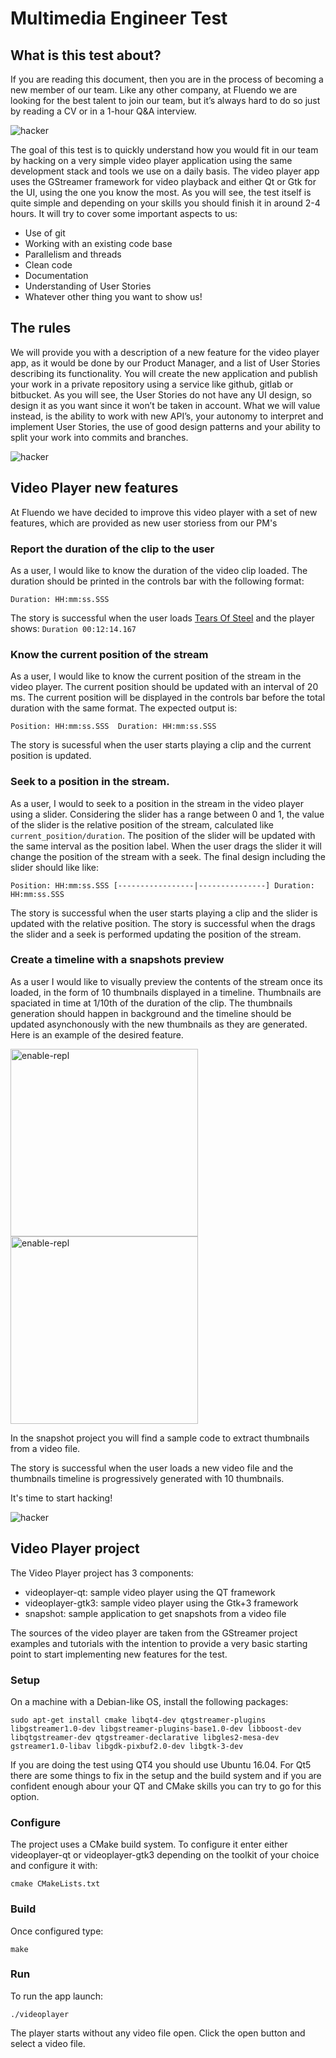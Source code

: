 # Multimedia Engineer Test

## What is this test about?
If you are reading this document, then you are in the process of becoming a new member of our team. Like any other company, at Fluendo we are looking for the best talent to join our team, but it’s always hard to do so just by reading a CV or in a 1-hour Q&A interview.

![hacker](https://raw.githubusercontent.com/fluendo/recruitment/master/content/hacker2.gif)

The goal of this test is to quickly understand how you would fit in our team by hacking on a very simple video player application using the same development stack and tools we use on a daily basis. The video player app uses the GStreamer framework for video playback and either Qt or Gtk for the UI, using the one you know the most. As you will see, the test itself is quite simple and depending on your skills you should finish it in around 2-4 hours. It will try to cover some important aspects to us:
 * Use of git
 * Working with an existing code base
 * Parallelism and threads
 * Clean code
 * Documentation
 * Understanding of User Stories
 * Whatever other thing you want to show us!

## The rules

We will provide you with a description of a new feature for the video player app, as it would be done by our Product Manager, and a list of User Stories describing its functionality.
You will create the new application and publish your work in a private repository using a service like github, gitlab or bitbucket.
As you will see, the User Stories do not have any UI design, so design it as you want since it won’t be taken in account.
What we will value instead, is the ability to work with new API’s, your autonomy to interpret and implement User Stories, the use of good design patterns and your ability to split your work into commits and branches.

![hacker](https://raw.githubusercontent.com/fluendo/recruitment/master/content/hacker3.gif)

## Video Player new features

At Fluendo we have decided to improve this video player with a set of new features, which are provided as new user storiess from our PM's

### Report the duration of the clip to the user
As a user, I would like to know the duration of the video clip loaded.
The duration should be printed in the controls bar with the following format:

`Duration: HH:mm:ss.SSS`

The story is successful when the user loads [Tears Of Steel]( http://ftp.halifax.rwth-aachen.de/blender/demo/movies/ToS/tears_of_steel_720p.mov) and the player shows:
`Duration 00:12:14.167`

### Know the current position of the stream
As a user, I would like to know the current position of the stream in the video player.
The current position should be updated with an interval of 20 ms.
The current position will be displayed in the controls bar before the total duration with the same format. The expected output is:

`Position: HH:mm:ss.SSS  Duration: HH:mm:ss.SSS`

The story is sucessful when the user starts playing a clip and the current position is updated.

### Seek to a position in the stream.
As a user, I would to seek to a position in the stream in the video player using a slider.
Considering the slider has a range between 0 and 1, the value of the slider is the relative position of the stream, calculated like `current_position/duration`.
The position of the slider will be updated with the same interval as the position label.
When the user drags the slider it will change the position of the stream with a seek.
The final design including the slider should like like:

`Position: HH:mm:ss.SSS [-----------------|---------------] Duration: HH:mm:ss.SSS`

The story is successful when the user starts playing a clip and the slider is updated with the relative position.
The story is successful when the drags the slider and a seek is performed updating the position of the stream.

### Create a timeline with a snapshots preview
As a user I would like to visually preview the contents of the stream once its loaded, in the form of 10 thumbnails displayed in a timeline. Thumbnails are spaciated in time at 1/10th of the duration of the clip. The thumbnails generation should happen in background and the timeline should be updated asynchonously with the new thumbnails as they are generated.
Here is an example of the desired feature.

<img src="https://raw.githubusercontent.com/fluendo/recruitment/master/content/timelinepreview1.png" alt="enable-repl" width="300">
<img src="https://raw.githubusercontent.com/fluendo/recruitment/master/content/timelinepreview2.png" alt="enable-repl" width="300">

In the snapshot project you will find a sample code to extract thumbnails from a video file.

The story is successful when the user loads a new video file and the thumbnails timeline is progressively generated with 10 thumbnails.

It's time to start hacking!

![hacker](https://raw.githubusercontent.com/fluendo/recruitment/master/content/THEGif.gif)

## Video Player project

The Video Player project has 3 components:
  * videoplayer-qt: sample video player using the QT framework
  * videoplayer-gtk3: sample video player using the Gtk+3 framework
  * snapshot: sample application to get snapshots from a video file

The sources of the video player are taken from the GStreamer project examples and tutorials with the intention to provide a very basic starting point to start implementing new features for the test.

### Setup
On a machine with a Debian-like OS, install the following packages:

```
sudo apt-get install cmake libqt4-dev qtgstreamer-plugins libgstreamer1.0-dev libgstreamer-plugins-base1.0-dev libboost-dev libqtgstreamer-dev qtgstreamer-declarative libgles2-mesa-dev gstreamer1.0-libav libgdk-pixbuf2.0-dev libgtk-3-dev
```

If you are doing the test using QT4 you should use Ubuntu 16.04.
For Qt5 there are some things to fix in the setup and the build system and if you are confident enough abour your QT and CMake skills you can try to go for this option.

### Configure
The project uses a CMake build system. To configure it enter either videoplayer-qt or videoplayer-gtk3 depending on the toolkit of your choice and configure it with:
```
cmake CMakeLists.txt
```

### Build
Once configured type:
```
make
```

### Run
To run the app launch:
```
./videoplayer
```

The player starts without any video file open. Click the open button and select a video file.
